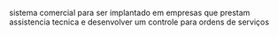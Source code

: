 sistema comercial para ser implantado em empresas que prestam assistencia tecnica 
e desenvolver um controle para ordens de serviços
